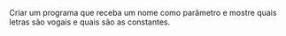 Criar um programa que receba um nome como parâmetro e mostre quais letras são
vogais e quais são as constantes. 